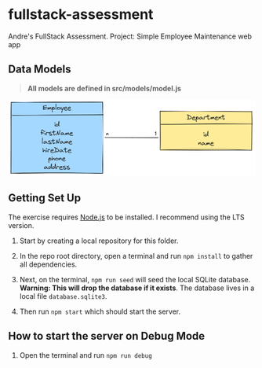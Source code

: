 # fullstack-assessment

Andre's FullStack Assessment. 
Project: Simple Employee Maintenance web app

## Data Models

> **All models are defined in src/models/model.js**

![Entity Diagram](./artifacts/entity-diagram.png)


## Getting Set Up

The exercise requires [Node.js](https://nodejs.org/en/) to be installed. I recommend using the LTS version.

1. Start by creating a local repository for this folder.

1. In the repo root directory, open a terminal and run `npm install` to gather all dependencies.

1. Next, on the terminal, `npm run seed` will seed the local SQLite database. **Warning: This will drop the database if it exists**. The database lives in a local file `database.sqlite3`.

1. Then run `npm start` which should start the server.


## How to start the server on Debug Mode

1. Open the terminal and run `npm run debug`